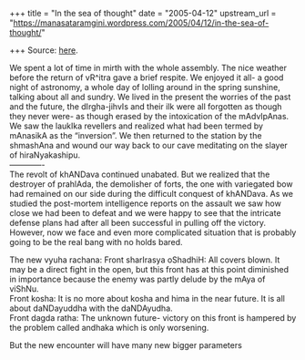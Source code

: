 +++
title = "In the sea of thought"
date = "2005-04-12"
upstream_url = "https://manasataramgini.wordpress.com/2005/04/12/in-the-sea-of-thought/"

+++
Source: [here](https://manasataramgini.wordpress.com/2005/04/12/in-the-sea-of-thought/).

We spent a lot of time in mirth with the whole assembly. The nice weather before the return of vR^itra gave a brief respite. We enjoyed it all- a good night of astronomy, a whole day of lolling around in the spring sunshine, talking about all and sundry. We lived in the present the worries of the past and the future, the dIrgha-jihvIs and their ilk were all forgotten as though they never were- as though erased by the intoxication of the mAdvIpAnas. We saw the laukIka revellers and realized what had been termed by mAnasikA as the “inversion”. We then returned to the station by the shmashAna and wound our way back to our cave meditating on the slayer of hiraNyakashipu.  
————-  
The revolt of khANDava continued unabated. But we realized that the destroyer of prahlAda, the demolisher of forts, the one with variegated bow had remained on our side during the difficult conquest of khANDava. As we studied the post-mortem intelligence reports on the assault we saw how close we had been to defeat and we were happy to see that the intricate defense plans had after all been successful in pulling off the victory. However, now we face and even more complicated situation that is probably going to be the real bang with no holds bared.

The new vyuha rachana: Front sharIrasya oShadhiH: All covers blown. It may be a direct fight in the open, but this front has at this point diminished in importance because the enemy was partly delude by the mAya of viShNu.  
Front kosha: It is no more about kosha and hima in the near future. It is all about daNDayuddha with the daNDAyudha.  
Front dagda ratha: The unknown future- victory on this front is hampered by the problem called andhaka which is only worsening.

But the new encounter will have many new bigger parameters

